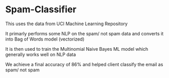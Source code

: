 # Spam-Classifier

This uses the data from UCI Machine Learning Repository

It primarly performs some NLP on the spam/ not spam data and converts it into Bag of Words model (vectorized)

It is then used to train the Multinomial Naive Bayes ML model which generally works well on NLP data

We achieve a final accuracy of 86% and helped client classify the email as spam/ not spam
